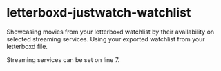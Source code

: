 # letterboxd-justwatch-watchlist

Showcasing movies from your letterboxd watchlist by their availability on selected streaming services. Using your exported watchlist from your letterboxd file.

Streaming services can be set on line 7.
